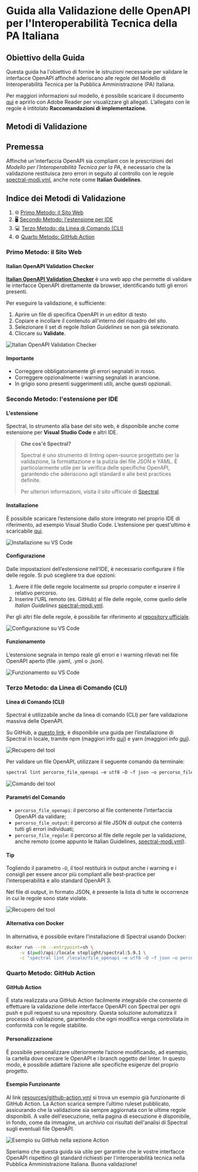 # Guida alla Validazione delle OpenAPI per l'Interoperabilità Tecnica della PA Italiana

## Obiettivo della Guida

Questa guida ha l'obiettivo di fornire le istruzioni necessarie per validare le interfacce OpenAPI affinché aderiscano alle regole del Modello di Interoperabilità Tecnica per la Pubblica Amministrazione (PA) Italiana.

Per maggiori informazioni sul modello, è possibile scaricare il documento [qui](https://www.agid.gov.it/sites/agid/files/2024-05/linee_guida_interoperabilit_tecnica_pa.pdf) e aprirlo con Adobe Reader per visualizzare gli allegati. L’allegato con le regole è intitolato **Raccomandazioni di implementazione**.

## Metodi di Validazione

## Premessa
Affinché un'interfaccia OpenAPI sia compliant con le prescrizioni del _Modello per l'Interoperabilità Tecnica per la PA_, è necessario che la validazione restituisca zero errori in seguito al controllo con le regole [spectral-modi.yml](https://github.com/italia/api-oas-checker-rules/releases/latest/download/spectral-modi.yml), anche note come **Italian Guidelines**.

## Indice dei Metodi di Validazione

1. 🌐 [Primo Metodo: il Sito Web](#primo-metodo-il-sito-web)
2. 🖥️ [Secondo Metodo: l'estensione per IDE](#secondo-metodo-lestensione-per-ide)
3. 💻 [Terzo Metodo: da Linea di Comando (CLI)](#terzo-metodo-da-linea-di-comando-cli)
4. ⚙️ [Quarto Metodo: GitHub Action](#quarto-metodo-github-action)

### Primo Metodo: il Sito Web

#### Italian OpenAPI Validation Checker

[**Italian OpenAPI Validation Checker**](https://italia.github.io/api-oas-checker/) è una web app che permette di validare le interfacce OpenAPI direttamente da browser, identificando tutti gli errori presenti.

Per eseguire la validazione, è sufficiente:
1. Aprire un file di specifica OpenAPI in un editor di testo
2. Copiare e incollare il contenuto all'interno del riquadro del sito.
3. Selezionare il set di regole _Italian Guidelines_ se non già selezionato.
2. Cliccare su **Validate**.

![Italian OpenAPI Validation Checker](resources/img/website1.png)

#### Importante

- Correggere obbligatoriamente gli errori segnalati in rosso.
- Correggere opzionalmente i warning segnalati in arancione.
- In grigio sono presenti suggerimenti utili, anche questi opzionali.

### Secondo Metodo: l'estensione per IDE

#### L'estensione

Spectral, lo strumento alla base del sito web, è disponibile anche come estensione per **Visual Studio Code** e altri IDE.

> **Che cos'è Spectral?**
> 
> Spectral è uno strumento di linting open-source progettato per la validazione, la formattazione e la pulizia dei file JSON e YAML. È particolarmente utile per la verifica delle specifiche OpenAPI, garantendo che aderiscono agli standard e alle best practices definite.
> 
> Per ulteriori informazioni, visita il sito ufficiale di [Spectral](https://stoplight.io/open-source/spectral/).

#### Installazione

È possibile scaricare l’estensione dallo store integrato nel proprio IDE di riferimento, ad esempio Visual Studio Code. L’estensione per quest'ultimo è scaricabile [qui](https://marketplace.visualstudio.com/items?itemName=stoplight.spectral).

![Installazione su VS Code](resources/img/extension1.png)

#### Configurazione

Dalle impostazioni dell’estensione nell’IDE, è necessario configurare il file delle regole. Si può scegliere tra due opzioni:
1. Avere il file delle regole localmente sul proprio computer e inserire il relativo percorso.
2. Inserire l’URL remoto (es. GitHub) al file delle regole, come quello delle _Italian Guidelines_ [spectral-modi.yml](https://github.com/italia/api-oas-checker-rules/releases/latest/download/spectral-modi.yml).

Per gli altri file delle regole, è possibile far riferimento al [repository ufficiale](https://github.com/italia/api-oas-checker-rules/releases).

![Configurazione su VS Code](resources/img/extension2.png)

#### Funzionamento

L’estensione segnala in tempo reale gli errori e i warning rilevati nei file OpenAPI aperto (file .yaml, .yml o .json).

![Funzionamento su VS Code](resources/img/extension3.png)

### Terzo Metodo: da Linea di Comando (CLI)

#### Linea di Comando (CLI)

Spectral è utilizzabile anche da linea di comando (CLI) per fare validazione massiva delle OpenAPI.

Su GitHub, a [questo link](https://github.com/stoplightio/spectral), è disponibile una guida per l’installazione di Spectral in locale, tramite npm (maggiori info [qui](https://www.npmjs.com/)) e yarn (maggiori info [qui](https://yarnpkg.com/)).

![Recupero del tool](resources/img/cli1.png)

Per validare un file OpenAPI, utilizzare il seguente comando da terminale:

```sh
spectral lint percorso_file_openapi –e utf8 –D –f json –o percorso_file_output –r percorso_file_regole -v
```

![Comando del tool](resources/img/cli2.png)

#### Parametri del Comando

- `percorso_file_openapi`: il percorso al file contenente l’interfaccia OpenAPI da validare;
- `percorso_file_output`: il percorso al file JSON di output che conterrà tutti gli errori individuati;
- `percorso_file_regole`: il percorso al file delle regole per la validazione, anche remoto (come appunto le Italian Guidelines, [spectral-modi.yml](https://github.com/italia/api-oas-checker-rules/releases/latest/download/spectral-modi.yml)).

#### Tip

Togliendo il parametro `–D`, il tool restituirà in output anche i warning e i consigli per essere ancor più compliant alle best-practice per l’interoperabilità e allo standard OpenAPI 3.

Nel file di output, in formato JSON, è presente la lista di tutte le occorrenze in cui le regole sono state violate.

![Recupero del tool](resources/img/cli3.png)

#### Alternativa con Docker

In alternativa, è possibile evitare l'installazione di Spectral usando Docker:

```sh
docker run --rm --entrypoint=sh \
     -v $(pwd)/api:/locale stoplight/spectral:5.9.1 \
     -c "spectral lint /locale/file_openapi –e utf8 –D –f json –o percorso_file_output –r percorso_file_regole -v"
```

### Quarto Metodo: GitHub Action

#### GitHub Action

È stata realizzata una GitHub Action facilmente integrabile che consente di effettuare la validazione delle interfacce OpenAPI con Spectral per ogni push e pull request su una repository. Questa soluzione automatizza il processo di validazione, garantendo che ogni modifica venga controllata in conformità con le regole stabilite.

#### Personalizzazione

È possibile personalizzare ulteriormente l’azione modificando, ad esempio, la cartella dove cercare le OpenAPI e i branch oggetto del linter. In questo modo, è possibile adattare l’azione alle specifiche esigenze del proprio progetto.

#### Esempio Funzionante

Al link [resources/github-action.yml](resources/github-action.yml) si trova un esempio già funzionante di GitHub Action. La Action scarica sempre l’ultimo ruleset pubblicato, assicurando che la validazione sia sempre aggiornata con le ultime regole disponibili. A valle dell'esecuzione, nella pagina di esecuzione è disponibile, in fondo, come da immagine, un archivio coi risultati dell'analisi di Spectral sugli eventuali file OpenAPI.

![Esempio su GitHub nella sezione Action](resources/img/github1.png)

Speriamo che questa guida sia utile per garantire che le vostre interfacce OpenAPI rispettino gli standard richiesti per l'interoperabilità tecnica nella Pubblica Amministrazione Italiana. Buona validazione!
